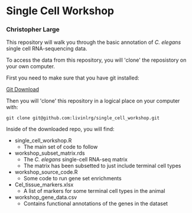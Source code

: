 # Single Cell Workshop
### Christopher Large
This repository will walk you through the basic annotation of _C. elegans_ single cell RNA-sequencing data.

To access the data from this repository, you will 'clone' the reposistory on your own computer.

First you need to make sure that you have git installed:

[Git Download](https://git-scm.com/downloads)

Then you will 'clone' this repository in a logical place on your computer with:
```
git clone git@github.com:livinlrg/single_cell_workshop.git
```

Inside of the downloaded repo, you will find:
- single_cell_workshop.R
  - The main set of code to follow
- workshop_subset_matrix.rds
  - The _C. elegans_ single-cell RNA-seq matrix
  - The matrix has been subsetted to just include terminal cell types
- workshop_source_code.R 
  - Some code to run gene set enrichments
- Cel_tissue_markers.xlsx
  - A list of markers for some terminal cell types in the animal
- workshop_gene_data.csv
  - Contains functional annotations of the genes in the dataset
